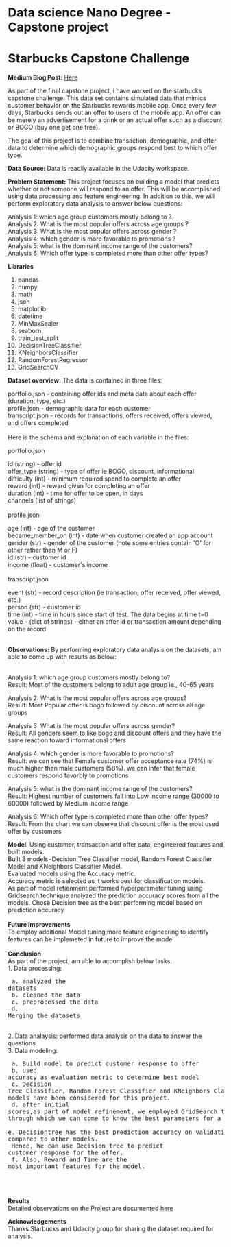 # Data science Nano Degree - Capstone project
# Starbucks Capstone Challenge

 **Medium Blog Post**: [Here](https://kishorek29.medium.com/starbucks-capstone-challenge-fd84609dd74f)


As part of the final capstone project, i have worked on the starbucks capstone challenge.
This data set contains simulated data that mimics customer behavior on the Starbucks rewards mobile app. 
Once every few days, Starbucks sends out an offer to users of the mobile app. 
An offer can be merely an advertisement for a drink or an actual offer such as a discount or BOGO (buy one get one free).

The goal of this project is to combine transaction, demographic, and offer data to determine which demographic groups respond best to which offer type.

<b> Data Source: </b> Data is readily available in the Udacity workspace.

<b> Problem Statement: </b> 
 This project focuses on building a model that predicts whether or not someone will respond to an offer. This will be accomplished using data processing and feature engineering. 
 In addition to this, we will perform exploratory data analysis to answer below questions:
 
  Analysis 1: which age group customers mostly belong to ? <br>
  Analysis 2: What is the most popular offers across age groups ? <br>
  Analysis 3: What is the most popular offers across gender ? <br>
  Analysis 4: which gender is more favorable to promotions ? <br>
  Analysis 5: what is the dominant income range of the customers? <br>
  Analysis 6: Which offer type is completed more than other offer types? <br>

 **Libraries**
 1.  pandas 
 2.  numpy
 3.  math
 4.  json
 5.  matplotlib
 6.  datetime
 7.  MinMaxScaler
 8.  seaborn
 9.  train_test_split
 10. DecisionTreeClassifier
 11. KNeighborsClassifier
 12. RandomForestRegressor
 13. GridSearchCV
  
 **Dataset overview:**
The data is contained in three files: <br>

portfolio.json - containing offer ids and meta data about each offer (duration, type, etc.) <br>
profile.json - demographic data for each customer  <br>
transcript.json - records for transactions, offers received, offers viewed, and offers completed  <br>
 <br>
Here is the schema and explanation of each variable in the files:  <br>

portfolio.json  <br>

id (string) - offer id  <br>
offer_type (string) - type of offer ie BOGO, discount, informational  <br>
difficulty (int) - minimum required spend to complete an offer  <br>
reward (int) - reward given for completing an offer  <br>
duration (int) - time for offer to be open, in days  <br>
channels (list of strings)  <br>
 <br>
profile.json  <br>

age (int) - age of the customer <br>
became_member_on (int) - date when customer created an app account <br>
gender (str) - gender of the customer (note some entries contain 'O' for other rather than M or F) <br>
id (str) - customer id <br>
income (float) - customer's income <br>
 <br>
transcript.json <br>

event (str) - record description (ie transaction, offer received, offer viewed, etc.) <br>
person (str) - customer id <br>
time (int) - time in hours since start of test. The data begins at time t=0 <br>
value - (dict of strings) - either an offer id or transaction amount depending on the record <br>
<br>

 **Observations:**
 By performing exploratory data analysis on the datasets, am able to come up with results as below: <br>
 <br>
 
  Analysis 1: which age group customers mostly belong to? <br>
  Result: Most of the customers belong to adult age group ie., 40-65 years

  Analysis 2: What is the most popular offers across age groups? <br>
  Result:  Most Popular offer is bogo followed by discount across all age groups

  Analysis 3: What is the most popular offers across gender? <br>
  Result: All genders seem to like bogo and discount offers and they have the same reaction toward informational offers

  Analysis 4: which gender is more favorable to promotions? <br>
  Result:  we can see that Female customer offer acceptance rate (74%) is much higher than male customers (58%).
      		 we can infer that female customers respond favorbly to promotions
		 
  Analysis 5: what is the dominant income range of the customers? <br>
  Result: Highest number of customers fall into Low income range (30000 to 60000) followed by Medium income range

  Analysis 6: Which offer type is completed more than other offer types? <br>
  Result: From the chart we can observe that discount offer is the most used offer by customers
  
 **Model**:
  Using customer, transaction and offer data, engineered features and built models.<br>
  Built 3 models - Decision Tree Classifier model, Random Forest Classifier Model and KNeighbors Classifier Model.<br>
  Evaluated models using the Accuracy metric. <br>
  Accuracy metric is selected as it works best for classification models. <br>
  As part of model refienment,performed hyperparameter tuning using Gridsearch technique
  analyzed the prediction accuracy scores from all the models.
  Chose Decision tree as the best performing model based on prediction accuracy<br>
  <br>
 **Future improvements**<br>
  To employ additional Model tuning,more feature engineering to identify features can be implemeted in future to improve the model <br>
  <br>
 **Conclusion**<br>
   As part of the project, am able to accomplish below tasks.<br>
      1. Data processing:  <pre> 
             a. analyzed the datasets <br>
             b. cleaned the data<br>
             c. preprocessed the data<br>
             d. Merging the datasets  </pre> <br>
      2. Data analaysis: performed data analysis on the data to answer the questions <br>
      3. Data modeling: <pre>
             a. Build model to predict customer response to offer<br>
             b. used accuracy as evaluation metric to determine best model<br>
             c. Decision Tree Classifier, Random Forest Classifier and KNeighbors Classifier models have been considered for this project.<br>
	     d. after initial scores,as part of model refinement, we employed GridSearch technique through which we can come to know the best parameters for a model.<br>
	     e. Decisiontree has the best prediction accuracy on validation set data compared to other models.<br> 
	        Hence, We can use Decision tree to predict customer response for the offer. <br>
	     f. Also, Reward and Time are the most important features for the model.   
	     </pre><br>
<br>
  **Results** <br>
   Detailed observations on the Project are documented [here](https://kishorek29.medium.com/starbucks-capstone-challenge-fd84609dd74f)<br>



 **Acknowledgements** <br>
      Thanks Starbucks and Udacity group for sharing the dataset required for analysis.<br>

  
